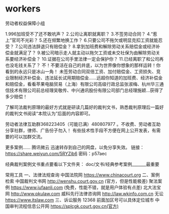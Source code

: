 # workers
劳动者权益保障小组


1.996加班受不了还不敢吭声？
2.公司让离职就离职？
3.不签劳动合同？
4.“惹上”官司不光彩？
5.还在频繁地换工作？
6.只要公司不拖欠或明显克扣工资就能忍受？
7.公司违法辞退只有赔偿金？
8.拿到加班费和解除劳动关系赔偿金或经济补偿金就满足了？
9.被公司暗示走人就主动以拖欠工资或未交社保为由解除劳动关系要经济补偿金？
10.证据在公司手里法律一定会保护你？
11.已经离职了和公司再也没毛钱关系了？
不！不要活在自己的井底，以为世界像你想象的那样运转！你看到的永远只是冰山一角！
未签劳动合同双倍工资、加付赔偿金、工资损失、竞业限制经济补偿金、违法延长试用期赔偿金......远超你知道的加班费、经济补偿金和赔偿金，看看苹果电脑贸易（上海）有限公司高级行政总监张淑梅、杭州华三通信技术有限公司前总经理吴敬传、中兴通讯股份有限公司部门总经理施颖...获得了多少赔偿！

了解司法裁判原理的最好方式就是研读几篇好的裁判文书，熟悉裁判原理后一篇好的裁判文书阅读“本院认为”后面的内容即可。

劳动者法律互助群368223405（可能已满）480807977 。不收费、劳动者互助分享社群，律师、广告份子勿入！
有些技术性手段不方便在网上公开发表，有需要的可以加群交流。

更多案例......
腾讯微云   迅速转存到自己的网盘，以免分享失效。
链接：https://share.weiyun.com/5RYZib6 密码：p57aec

经典裁判案例文书重点要看以下文件夹：
doc/文书/经典参考案例_______最重要


常用工具
一、法律法规查询
中国法院网    https://www.chinacourt.org
二、案例检索
中国裁判文书网      http://wenshu.court.gov.cn (官方，但是性能极差)
聚法案例 https://www.jufaanli.com    (免费，性能不错，就是用户体验有点差)
北大法宝网 http://www.pkulaw.com 
威科先行法律咨询网 http://law.wkinfo.com.cn 无讼 https://www.itslaw.com
三、诉讼服务
12368   前面加区号可以具体定位城市 
中国审判流程信息公开网      https://splcgk.court.gov.cn(官方)
